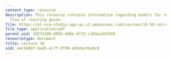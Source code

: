 ```yaml
---
content_type: resource
description: This resource contains information regarding models for rocket engines;
  flow of reacting gases.
file: https://ol-ocw-studio-app-qa.s3.amazonaws.com/courses/16-50-introduction-to-propulsion-systems-spring-2012/a4c596bfba454c7fbf89a03dae3ba9c8_MIT16_50S12_lec10.pdf
file_type: application/pdf
parent_uid: 2d574186-805b-8d6e-b715-c104aa54fb59
resourcetype: Document
title: Lecture 10
uid: a4c596bf-ba45-4c7f-bf89-a03dae3ba9c8
---
```

